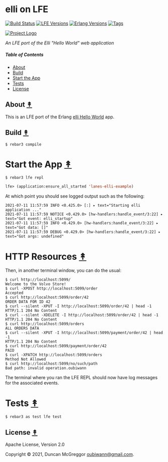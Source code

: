 # elli on LFE

[![Build Status][gh-actions-badge]][gh-actions]
[![LFE Versions][lfe badge]][lfe]
[![Erlang Versions][erlang badge]][versions]
[![Tags][github tags badge]][github tags]

[![Project Logo][logo]][logo-large]

*An LFE port of the Elli "Hello World" web application*

##### Table of Contents

* [About](#about-)
* [Build](#build-)
* [Start the App](#start-the-app-)
* [Tests](#tests-)
* [License](#license-)

## About [&#x219F;](#table-of-contents)

This is an LFE port of the Erlang [elli Hello World](https://github.com/elli-lib/elli-examples/tree/master/hello_world) app.

## Build [&#x219F;](#table-of-contents)

```shell
$ rebar3 compile
```

# Start the App [&#x219F;](#table-of-contents)

```shell
$ rebar3 lfe repl
```

``` cl
lfe> (application:ensure_all_started 'lanes-elli-example)

```

At which point you should see logged output such as the following:

```
2021-07-11 11:57:59 INFO <0.425.0> [:] ▸ text="Starting elli application ..."
2021-07-11 11:57:59 NOTICE <0.429.0> [hw-handlers:handle_event/3:22] ▸ text="Got event: elli_startup"
2021-07-11 11:57:59 INFO <0.429.0> [hw-handlers:handle_event/3:22] ▸ text="Got data: []"
2021-07-11 11:57:59 DEBUG <0.429.0> [hw-handlers:handle_event/3:22] ▸ text="Got args: undefined"
```

# HTTP Resources [&#x219F;](#table-of-contents)

Then, in another terminal window, you can do the usual:

``` shell
$ curl http://localhost:5099/
Welcome to the Volvo Store!
$ curl -XPOST http://localhost:5099/order
Accepted
$ curl http://localhost:5099/order/42
ORDER DATA FOR ID 42
$ curl --silent -XPUT -I http://localhost:5099/order/42 | head -1
HTTP/1.1 204 No Content
$ curl --silent -XDELETE -I http://localhost:5099/order/42 | head -1
HTTP/1.1 204 No Content
$ curl http://localhost:5099/orders
ALL ORDERS DATA
$ curl --silent -XPUT -I http://localhost:5099/payment/order/42 | head -1
HTTP/1.1 204 No Content
$ curl http://localhost:5099/payment/order/42
PAID
$ curl -XPATCH http://localhost:5099/orders
Method Not Allowed
$ curl http://localhost:5099/no/such/path
Bad path: invalid operation.oubiwann
```

The terminal where you ran the LFE REPL should now have log messages for the associated events.

# Tests [&#x219F;](#table-of-contents)

```shell
$ rebar3 as test lfe test
```

## License [&#x219F;](#table-of-contents)

Apache License, Version 2.0

Copyright © 2021, Duncan McGreggor <oubiwann@gmail.com>.

<!-- Named page links below: /-->

[logo]: https://avatars1.githubusercontent.com/u/3434967?s=250
[logo-large]: https://avatars1.githubusercontent.com/u/3434967
[github]: https://github.com/lfe/examples/tree/master/elli
[gh-actions-badge]: https://github.com/lfe/examples/workflows/cicd/badge.svg
[gh-actions]: https://github.com/lfe/examples/actions
[lfe]: https://github.com/lfe/lfe
[lfe badge]: https://img.shields.io/badge/lfe-2.0-blue.svg
[erlang badge]: https://img.shields.io/badge/erlang-21%20to%2024-blue.svg
[versions]: https://github.com/lfe/examples/blob/master/.github/workflows/cicd.yml
[github tags]: https://github.com/lfe/examples/tags
[github tags badge]: https://img.shields.io/github/tag/lfe/examples.svg
[github downloads]: https://img.shields.io/github/downloads/lfe/examples/total.svg
